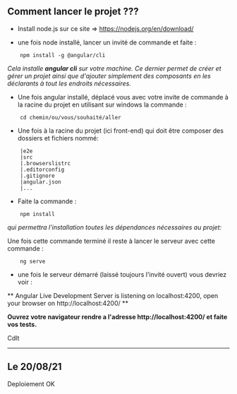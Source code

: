 
## Comment lancer le projet ???

* Install node.js sur ce site => https://nodejs.org/en/download/


* une fois node installé, lancer un invité de commande et faite :
```
    npm install -g @angular/cli
```
*Cela installe **angular cli** sur votre machine. 
Ce dernier permet de créer et gérer un projet ainsi que d'ajouter simplement des composants en les déclarants à tout les endroits nécessaires.*

* Une fois angular installé, déplacé vous avec votre invite de commande à la racine du projet en utilisant sur windows la commande :

```
    cd chemin/ou/vous/souhaité/aller
```
* Une fois à la racine du projet (ici front-end) qui doit être composer des dossiers et fichiers nommé: 

```
    |e2e  
    |src  
    |.browserslistrc  
    |.editorconfig  
    |.gitignore  
    |angular.json  
    |...  
```
* Faite la commande :

```
    npm install
```
*qui permettra l'installation toutes les dépendances nécessaires au projet:*

Une fois cette commande terminé il reste à lancer le serveur avec cette commande :

```
    ng serve
```

* une fois le serveur démarré (laissé toujours l'invité ouvert) vous devriez voir :

** Angular Live Development Server is listening on localhost:4200, open your browser on http://localhost:4200/ **

**Ouvrez votre navigateur rendre a l'adresse **http://localhost:4200/** et faite vos tests.**

Cdlt

---

## Le 20/08/21 
Deploiement OK

